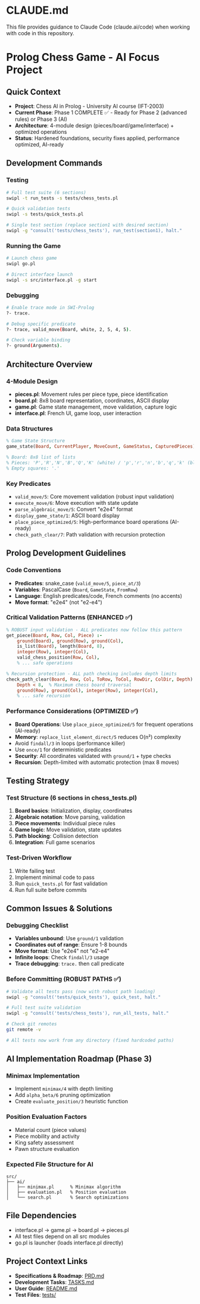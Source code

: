 # CLAUDE.md

This file provides guidance to Claude Code (claude.ai/code) when working with code in this repository.

# Prolog Chess Game - AI Focus Project

## Quick Context
- **Project**: Chess AI in Prolog - University AI course (IFT-2003)
- **Current Phase**: Phase 1 COMPLETE ✅ - Ready for Phase 2 (advanced rules) or Phase 3 (AI)
- **Architecture**: 4-module design (pieces/board/game/interface) + optimized operations
- **Status**: Hardened foundations, security fixes applied, performance optimized, AI-ready

## Development Commands

### Testing
```bash
# Full test suite (6 sections)
swipl -t run_tests -s tests/chess_tests.pl

# Quick validation tests
swipl -s tests/quick_tests.pl

# Single test section (replace section1 with desired section)
swipl -g "consult('tests/chess_tests'), run_test(section1), halt."
```

### Running the Game
```bash
# Launch chess game
swipl go.pl

# Direct interface launch
swipl -s src/interface.pl -g start
```

### Debugging
```bash
# Enable trace mode in SWI-Prolog
?- trace.

# Debug specific predicate
?- trace, valid_move(Board, white, 2, 5, 4, 5).

# Check variable binding
?- ground(Arguments).
```

## Architecture Overview

### 4-Module Design
- **pieces.pl**: Movement rules per piece type, piece identification
- **board.pl**: 8x8 board representation, coordinates, ASCII display
- **game.pl**: Game state management, move validation, capture logic
- **interface.pl**: French UI, game loop, user interaction

### Data Structures
```prolog
% Game State Structure
game_state(Board, CurrentPlayer, MoveCount, GameStatus, CapturedPieces)

% Board: 8x8 list of lists
% Pieces: 'P','R','N','B','Q','K' (white) / 'p','r','n','b','q','k' (black)
% Empty squares: '.'
```

### Key Predicates
- `valid_move/5`: Core movement validation (robust input validation)
- `execute_move/6`: Move execution with state update  
- `parse_algebraic_move/5`: Convert "e2e4" format
- `display_game_state/1`: ASCII board display
- `place_piece_optimized/5`: High-performance board operations (AI-ready)
- `check_path_clear/7`: Path validation with recursion protection

## Prolog Development Guidelines

### Code Conventions
- **Predicates**: snake_case (`valid_move/5`, `piece_at/3`)
- **Variables**: PascalCase (`Board`, `GameState`, `FromRow`)
- **Language**: English predicates/code, French comments (no accents)
- **Move format**: "e2e4" (not "e2-e4")

### Critical Validation Patterns (ENHANCED ✅)
```prolog
% ROBUST input validation - ALL predicates now follow this pattern
get_piece(Board, Row, Col, Piece) :-
    ground(Board), ground(Row), ground(Col),
    is_list(Board), length(Board, 8),
    integer(Row), integer(Col),
    valid_chess_position(Row, Col),
    % ... safe operations

% Recursion protection - ALL path checking includes depth limits  
check_path_clear(Board, Row, Col, ToRow, ToCol, RowDir, ColDir, Depth) :-
    Depth < 8,  % Maximum chess board traversal
    ground(Row), ground(Col), integer(Row), integer(Col),
    % ... safe recursion
```

### Performance Considerations (OPTIMIZED ✅)
- **Board Operations**: Use `place_piece_optimized/5` for frequent operations (AI-ready)
- **Memory**: `replace_list_element_direct/5` reduces O(n²) complexity
- Avoid `findall/3` in loops (performance killer)
- Use `once/1` for deterministic predicates
- **Security**: All coordinates validated with `ground/1` + type checks
- **Recursion**: Depth-limited with automatic protection (max 8 moves)

## Testing Strategy

### Test Structure (6 sections in chess_tests.pl)
1. **Board basics**: Initialization, display, coordinates
2. **Algebraic notation**: Move parsing, validation
3. **Piece movements**: Individual piece rules
4. **Game logic**: Move validation, state updates
5. **Path blocking**: Collision detection
6. **Integration**: Full game scenarios

### Test-Driven Workflow
1. Write failing test
2. Implement minimal code to pass
3. Run `quick_tests.pl` for fast validation
4. Run full suite before commits

## Common Issues & Solutions

### Debugging Checklist
- **Variables unbound**: Use `ground/1` validation
- **Coordinates out of range**: Ensure 1-8 bounds
- **Move format**: Use "e2e4" not "e2-e4"
- **Infinite loops**: Check `findall/3` usage
- **Trace debugging**: `trace.` then call predicate

### Before Committing (ROBUST PATHS ✅)
```bash
# Validate all tests pass (now with robust path loading)
swipl -g "consult('tests/quick_tests'), quick_test, halt."

# Full test suite validation  
swipl -g "consult('tests/chess_tests'), run_all_tests, halt."

# Check git remotes
git remote -v

# All tests now work from any directory (fixed hardcoded paths)
```

## AI Implementation Roadmap (Phase 3)

### Minimax Implementation
- Implement `minimax/4` with depth limiting
- Add `alpha_beta/6` pruning optimization
- Create `evaluate_position/3` heuristic function

### Position Evaluation Factors
- Material count (piece values)
- Piece mobility and activity
- King safety assessment
- Pawn structure evaluation

### Expected File Structure for AI
```
src/
├── ai/
│   ├── minimax.pl      % Minimax algorithm
│   ├── evaluation.pl   % Position evaluation
│   └── search.pl       % Search optimizations
```

## File Dependencies
- interface.pl → game.pl → board.pl → pieces.pl
- All test files depend on all src modules
- go.pl is launcher (loads interface.pl directly)

## Project Context Links
- **Specifications & Roadmap**: [PRD.md](../PRD.md)
- **Development Tasks**: [TASKS.md](../TASKS.md)
- **User Guide**: [README.md](../README.md)
- **Test Files**: [tests/](../tests/)